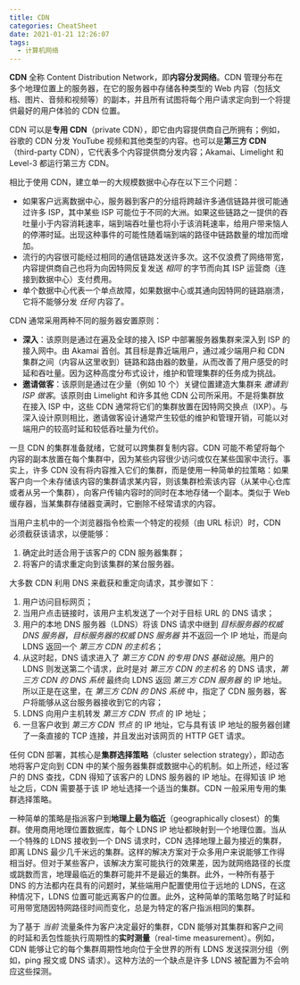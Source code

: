 ```yaml
---
title: CDN
categories: CheatSheet
date: 2021-01-21 12:26:07
tags:
  - 计算机网络
---
```


**CDN** 全称 Content Distribution Network，即**内容分发网络**。CDN 管理分布在多个地理位置上的服务器，在它的服务器中存储各种类型的 Web 内容（包括文档、图片、音频和视频等）的副本，并且所有试图将每个用户请求定向到一个将提供最好的用户体验的 CDN 位置。

CDN 可以是**专用 CDN**（private CDN），即它由内容提供商自己所拥有；例如，谷歌的 CDN 分发 YouTube 视频和其他类型的内容。也可以是**第三方 CDN**（third-party CDN），它代表多个内容提供商分发内容；Akamai、Limelight 和 Level-3 都运行第三方 CDN。

<!-- more -->

相比于使用 CDN，建立单一的大规模数据中心存在以下三个问题：

- 如果客户远离数据中心，服务器到客户的分组将跨越许多通信链路并很可能通过许多 ISP，其中某些 ISP 可能位于不同的大洲。如果这些链路之一提供的吞吐量小于内容消耗速率，端到端吞吐量也将小于该消耗速率，给用户带来恼人的停滞时延。出现这种事件的可能性随着端到端的路径中链路数量的增加而增加。
- 流行的内容很可能经过相同的通信链路发送许多次。这不仅浪费了网络带宽，内容提供商自己也将为向因特网反复发送 *相同* 的字节而向其 ISP 运营商（连接到数据中心）支付费用。
- 单个数据中心代表一个单点故障，如果数据中心或其通向因特网的链路崩溃，它将不能够分发 *任何* 内容了。

CDN 通常采用两种不同的服务器安置原则：

- **深入**：该原则是通过在遍及全球的接入 ISP 中部署服务器集群来深入到 ISP 的接入网中。由 Akamai 首创。其目标是靠近端用户，通过减少端用户和 CDN 集群之间（内容从这里收到）链路和路由器的数量，从而改善了用户感受的时延和吞吐量。因为这种高度分布式设计，维护和管理集群的任务成为挑战。
- **邀请做客**：该原则是通过在少量（例如 10 个）关键位置建造大集群来 *邀请到 ISP 做客*。该原则由 Limelight 和许多其他 CDN 公司所采用。不是将集群放在接入 ISP 中，这些 CDN 通常将它们的集群放置在因特网交换点（IXP）。与深入设计原则相比，邀请做客设计通常产生较低的维护和管理开销，可能以对端用户的较高时延和较低吞吐量为代价。

一旦 CDN 的集群准备就绪，它就可以跨集群复制内容。CDN 可能不希望将每个内容的副本放置在每个集群中，因为某些内容很少访问或仅在某些国家中流行。事实上，许多 CDN 没有将内容推入它们的集群，而是使用一种简单的拉策略：如果客户向一个未存储该内容的集群请求某内容，则该集群检索该内容（从某中心仓库或者从另一个集群），向客户传输内容时的同时在本地存储一个副本。类似于 Web 缓存器，当某集群存储器变满时，它删除不经常请求的内容。

当用户主机中的一个浏览器指令检索一个特定的视频（由 URL 标识）时，CDN 必须截获该请求，以便能够：

1. 确定此时适合用于该客户的 CDN 服务器集群；
2. 将客户的请求重定向到该集群的某台服务器。

大多数 CDN 利用 DNS 来截获和重定向请求，其步骤如下：

1. 用户访问目标网页；
2. 当用户点击链接时，该用户主机发送了一个对于目标 URL 的 DNS 请求；
3. 用户的本地 DNS 服务器（LDNS）将该 DNS 请求中继到 *目标服务器的权威 DNS 服务器*，*目标服务器的权威 DNS 服务器* 并不返回一个 IP 地址，而是向 LDNS 返回一个 *第三方 CDN 的主机名*；
4. 从这时起，DNS 请求进入了 *第三方 CDN 的专用 DNS 基础设施*。用户的 LDNS 则发送第二个请求，此时是对 *第三方 CDN 的主机名* 的 DNS 请求，*第三方 CDN 的 DNS 系统* 最终向 LDNS 返回 *第三方 CDN 服务器* 的 IP 地址。所以正是在这里，在 *第三方 CDN 的 DNS 系统* 中，指定了 CDN 服务器，客户将能够从这台服务器接收到它的内容；
5. LDNS 向用户主机转发 *第三方 CDN 节点* 的 IP 地址；
6. 一旦客户收到 *第三方 CDN 节点* 的 IP 地址，它与具有该 IP 地址的服务器创建了一条直接的 TCP 连接，并且发出对该网页的 HTTP GET 请求。

任何 CDN 部署，其核心是**集群选择策略**（cluster selection strategy），即动态地将客户定向到 CDN 中的某个服务器集群或数据中心的机制。如上所述，经过客户的 DNS 查找，CDN 得知了该客户的 LDNS 服务器的 IP 地址。在得知该 IP 地址之后，CDN 需要基于该 IP 地址选择一个适当的集群。CDN 一般采用专用的集群选择策略。

一种简单的策略是指派客户到**地理上最为临近**（geographically closest）的集群。使用商用地理位置数据库，每个 LDNS IP 地址都映射到一个地理位置。当从一个特殊的 LDNS 接收到一个 DNS 请求时，CDN 选择地理上最为接近的集群，即离 LDNS 最少几千米远的集群。这样的解决方案对于众多用户来说能够工作得相当好。但对于某些客户，该解决方案可能执行的效果差，因为就网络路径的长度或跳数而言，地理最临近的集群可能并不是最近的集群。此外，一种所有基于 DNS 的方法都内在具有的问题时，某些端用户配置使用位于远地的 LDNS，在这种情况下，LDNS 位置可能远离客户的位置。此外，这种简单的策略忽略了时延和可用带宽随因特网路径时间而变化，总是为特定的客户指派相同的集群。

为了基于 *当前* 流量条件为客户决定最好的集群，CDN 能够对其集群和客户之间的时延和丢包性能执行周期性的**实时测量**（real-time measurement）。例如，CDN 能够让它的每个集群周期性地向位于全世界的所有 LDNS 发送探测分组（例如，ping 报文或 DNS 请求）。这种方法的一个缺点是许多 LDNS 被配置为不会响应这些探测。
